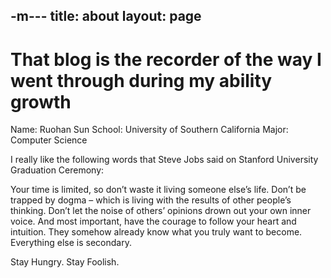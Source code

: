 -m---
title: about
layout: page
---

# That blog is the recorder of the way I went through during my ability growth

Name: Ruohan Sun   School: University of Southern California   Major: Computer Science


I really like the following words that Steve Jobs said on Stanford University Graduation Ceremony:

Your time is limited, so don’t waste it living someone else’s life. Don’t be trapped by dogma – which is living with the results of other people’s thinking. Don’t let the noise of others’ opinions drown out your own inner voice. And most important, have the courage to follow your heart and intuition. They somehow already know what you truly want to become. Everything else is secondary.

Stay Hungry. Stay Foolish.




